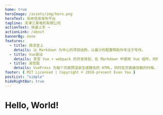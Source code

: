 ```yaml
---
home: true
heroImage: /assets/img/hero.png
heroText: 系统信息发布平台
tagline: 天津三美电机有限公司
actionText: 快速上手 →
actionLink: /about
bannerBg: none
features:
  - title: 简洁至上
    details: 以 Markdown 为中心的项目结构，以最少的配置帮助你专注于写作。
  - title: Vue驱动
    details: 享受 Vue + webpack 的开发体验，在 Markdown 中使用 Vue 组件，同时可以使用 Vue 来开发自定义主题。
  - title: 高性能
    details: VuePress 为每个页面预渲染生成静态的 HTML，同时在页面被加载的时候，将作为 SPA 运行。
footer: { MIT Licensed | Copyright © 2018-present Evan You }
postList: "simple"
hideRightBar: true
---
```


# Hello, World!
